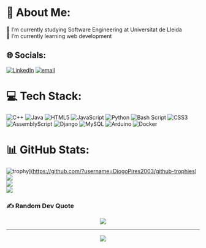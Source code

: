 # 💫 About Me:
🔭 I’m currently studying Software Engineering at Universitat de Lleida<br>🌱 I’m currently learning web development<br>



## 🌐 Socials:
[![LinkedIn](https://img.shields.io/badge/LinkedIn-%230077B5.svg?logo=linkedin&logoColor=white)](https://linkedin.com/in/diogo-filipe-alves-pires-424964245) [![email](https://img.shields.io/badge/Email-D14836?logo=gmail&logoColor=white)](mailto:dfalvesp@gmail.com) 

# 💻 Tech Stack:
![C++](https://img.shields.io/badge/c++-%2300599C.svg?style=for-the-badge&logo=c%2B%2B&logoColor=white) ![Java](https://img.shields.io/badge/java-%23ED8B00.svg?style=for-the-badge&logo=openjdk&logoColor=white) ![HTML5](https://img.shields.io/badge/html5-%23E34F26.svg?style=for-the-badge&logo=html5&logoColor=white) ![JavaScript](https://img.shields.io/badge/javascript-%23323330.svg?style=for-the-badge&logo=javascript&logoColor=%23F7DF1E) ![Python](https://img.shields.io/badge/python-3670A0?style=for-the-badge&logo=python&logoColor=ffdd54) ![Bash Script](https://img.shields.io/badge/bash_script-%23121011.svg?style=for-the-badge&logo=gnu-bash&logoColor=white) ![CSS3](https://img.shields.io/badge/css3-%231572B6.svg?style=for-the-badge&logo=css3&logoColor=white) ![AssemblyScript](https://img.shields.io/badge/assembly%20script-%23000000.svg?style=for-the-badge&logo=assemblyscript&logoColor=white) ![Django](https://img.shields.io/badge/django-%23092E20.svg?style=for-the-badge&logo=django&logoColor=white) ![MySQL](https://img.shields.io/badge/mysql-4479A1.svg?style=for-the-badge&logo=mysql&logoColor=white) ![Arduino](https://img.shields.io/badge/-Arduino-00979D?style=for-the-badge&logo=Arduino&logoColor=white) ![Docker](https://img.shields.io/badge/docker-%230db7ed.svg?style=for-the-badge&logo=docker&logoColor=white)

# 📊 GitHub Stats:
![trophy](https://github-trophies.vercel.app/?username=DiogoPires2003&theme=monokai)](https://github.com/?username=DiogoPires2003/github-trophies)
![](https://github-readme-stats.vercel.app/api?username=DiogoPires2003&theme=dark&hide_border=true&include_all_commits=true&count_private=true)<br/> 
![](https://nirzak-streak-stats.vercel.app/?user=DiogoPires2003&theme=dark&hide_border=true)<br/>
![](https://github-readme-stats.vercel.app/api/top-langs/?username=DiogoPires2003&theme=dark&hide_border=true&include_all_commits=true&count_private=true&layout=compact)

### ✍️ Random Dev Quote
<div align="center">

![](https://quotes-github-readme.vercel.app/api?type=horizontal&theme=radical)

---
[![](https://visitcount.itsvg.in/api?id=DiogoPires2003&icon=0&color=0)](https://visitcount.itsvg.in)
</div>
<!-- Proudly created with GPRM ( https://gprm.itsvg.in ) -->
